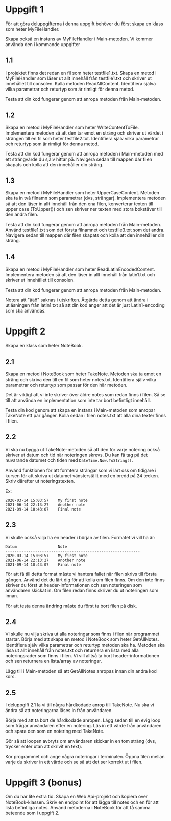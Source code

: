# Uppgift 1
För att göra deluppgifterna i denna uppgift behöver du först skapa
en klass som heter MyFileHandler.

Skapa också en instans av MyFileHandler i Main-metoden. Vi kommer
använda den i kommande uppgifter

## 1.1
I projektet finns det redan en fil som heter testfile1.txt. Skapa en
metod i MyFileHandler som läser ut allt innehåll från testfile1.txt
och skriver ut innehållet till consolen. Kalla metoden ReadAllContent.
Identifiera själva vilka parametrar och returtyp som är rimligt för
denna metod.

Testa att din kod fungerar genom att anropa metoden från Main-metoden.

## 1.2
Skapa en metod i MyFileHandler som heter WriteContentToFile.
Implementera metoden så att den tar emot en sträng och skriver ut
värdet i strängen till en fil som heter testfile2.txt. Identifiera
själv vilka parametrar och returtyp som är rimligt för denna metod.

Testa att din kod fungerar genom att anropa metoden i Main-metoden
med ett strängvärde du själv hittar på. Navigera sedan till mappen
där filen skapats och kolla att den innehåller din sträng.

## 1.3
Skapa en metod i MyFileHandler som heter UpperCaseContent. Metoden
ska ta in två filnamn som parametrar (dvs, strängar). Implementera
metoden så att den läser in allt innehåll från den ena filen,
konverterar texten till upper case (ToUpper()) och sen skriver ner
texten med stora bokstäver till den andra filen.

Testa att din kod fungerar genom att anropa metoden från Main-metoden.
Använd testfile1.txt som det första filnamnet och testfile3.txt som
det andra. Navigera sedan till mappen där filen skapats och kolla att
den innehåller din sträng.

## 1.4
Skapa en metod i MyFileHandler som heter ReadLatinEncodedContent.
Implementera metoden så att den läser in allt innehåll från
latin1.txt och skriver ut innehållet till consolen.

Testa att din kod fungerar genom att anropa metoden från Main-metoden.

Notera att "åäö" saknas i utskriften. Åtgärda detta genom att ändra i
utläsningen från latin1.txt så att din kod anger att det är just
Latin1-encoding som ska användas.

# Uppgift 2
Skapa en klass som heter NoteBook.

## 2.1
Skapa en metod i NoteBook som heter TakeNote. Metoden ska ta emot
en sträng och skriva den till en fil som heter notes.txt. Identifiera
själv vilka parametrar och returtyp som passar för den här metoden.

Det är viktigt att vi inte skriver över äldre notes som redan finns i
filen. Så se till att använda en implementation som inte tar bort
befintligt innehåll.

Testa din kod genom att skapa en instans i Main-metoden som anropar
TakeNote ett par gånger. Kolla sedan i filen notes.txt att alla dina
texter finns i filen.

## 2.2
Vi ska nu bygga ut TakeNote-metoden så att den för varje notering
också skriver ut datum och tid när noteringen skrevs. Du kan få tag
på det nuvarande datumet och tiden med ```DateTime.Now.ToString()```.

Använd funktionen för att formtera strängar som vi lärt oss om
tidigare i kursen för att skriva ut datumet vänsterställt med en
bredd på 24 tecken. Skriv därefter ut noteringstexten.

Ex:
```
2020-03-14 15:03:57    My first note
2021-06-14 22:13:27    Another note
2021-09-14 10:43:07    Final note
```

## 2.3
Vi skulle också vilja ha en header i början av filen. Formatet vi
vill ha är:

```
Datum                  Note
-----------------------------------------------------------
2020-03-14 15:03:57    My first note
2021-06-14 22:13:27    Another note
2021-09-14 10:43:07    Final note
```

För att få till detta format måste vi hantera fallet när filen skrivs
till första gången. Använd det du lärt dig för att kolla om filen
finns. Om den inte finns skriver du först ut header-informationen och
sen noteringen som användaren skickat in. Om filen redan finns
skriver du ut noteringen som innan.

För att testa denna ändring måste du först ta bort filen på disk.

## 2.4
Vi skulle nu vilja skriva ut alla noteringar som finns i filen när
programmet startar. Börja med att skapa en metod i NoteBook som heter
GetAllNotes. Identifiera själv vilka parametrar och returtyp metoden
ska ha. Metoden ska läsa ut allt innehåll från notes.txt och returnera
en lista med alla noteringsrader som finns i filen. Vi vill alltså ta
bort header-informationen och sen returnera en lista/array av
noteringar.

Lägg till i Main-metoden så att GetAllNotes anropas innan din andra
kod körs.

## 2.5
I deluppgift 2.1 la vi till några hårdkodade anrop till TakeNote.
Nu ska vi ändra så att noteringarna läses in från användaren.

Börja med att ta bort de hårdkodade anropen. Lägg sedan till en evig
loop som frågar användaren efter en notering. Läs in ett värde från
användaren och spara den som en notering med TakeNote.

Gör så att loopen avbryts om användaren skickar in en tom sträng
(dvs, trycker enter utan att skrivit en text).

Kör programmet och ange några noteringar i terminalen. Öppna filen
mellan varje du skriver in ett värde och se så att det ser korrekt ut
i filen.

# Uppgift 3 (bonus)
Om du har lite extra tid. Skapa en Web Api-projekt och kopiera över
NoteBook-klassen. Skriv en endpoint för att lägga till notes och
en för att lista befintliga notes. Använd metoderna i NoteBook för
att få samma beteende som i uppgift 2.
